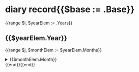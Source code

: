 # diary record{{$base := .Base}}
{{range $i, $yearElem := .Years}}
## {{$yearElem.Year}}
{{range $j, $monthElem := $yearElem.Months}}
<details>
<summary>{{$monthElem.Month}}</summary>
<ul>{{range $k, $dayElem := $monthElem.Days}}
<li><a href="{{$base}}/{{$dayElem.Path}}">{{$dayElem.Day}}</a></li>{{end}}<ul></details>
{{end}}{{end}}
